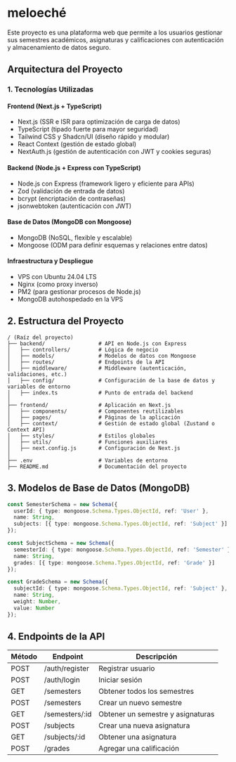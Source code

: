 # meloeché

Este proyecto es una plataforma web que permite a los usuarios gestionar sus semestres académicos, asignaturas y calificaciones con autenticación y almacenamiento de datos seguro.

## **Arquitectura del Proyecto**

### **1. Tecnologías Utilizadas**

#### **Frontend (Next.js + TypeScript)**
- Next.js (SSR e ISR para optimización de carga de datos)
- TypeScript (tipado fuerte para mayor seguridad)
- Tailwind CSS y Shadcn/UI (diseño rápido y modular)
- React Context (gestión de estado global)
- NextAuth.js (gestión de autenticación con JWT y cookies seguras)

#### **Backend (Node.js + Express con TypeScript)**
- Node.js con Express (framework ligero y eficiente para APIs)
- Zod (validación de entrada de datos)
- bcrypt (encriptación de contraseñas)
- jsonwebtoken (autenticación con JWT)

#### **Base de Datos (MongoDB con Mongoose)**
- MongoDB (NoSQL, flexible y escalable)
- Mongoose (ODM para definir esquemas y relaciones entre datos)

#### **Infraestructura y Despliegue**
- VPS con Ubuntu 24.04 LTS
- Nginx (como proxy inverso)
- PM2 (para gestionar procesos de Node.js)
- MongoDB autohospedado en la VPS

## **2. Estructura del Proyecto**

```
/ (Raíz del proyecto)
├── backend/                 # API en Node.js con Express
│   ├── controllers/         # Lógica de negocio
│   ├── models/              # Modelos de datos con Mongoose
│   ├── routes/              # Endpoints de la API
│   ├── middleware/          # Middleware (autenticación, validaciones, etc.)
│   ├── config/              # Configuración de la base de datos y variables de entorno
│   ├── index.ts             # Punto de entrada del backend
│
├── frontend/                # Aplicación en Next.js
│   ├── components/          # Componentes reutilizables
│   ├── pages/               # Páginas de la aplicación
│   ├── context/             # Gestión de estado global (Zustand o Context API)
│   ├── styles/              # Estilos globales
│   ├── utils/               # Funciones auxiliares
│   ├── next.config.js       # Configuración de Next.js
│
├── .env                     # Variables de entorno
├── README.md                # Documentación del proyecto
```

## **3. Modelos de Base de Datos (MongoDB)**

```ts
const SemesterSchema = new Schema({
  userId: { type: mongoose.Schema.Types.ObjectId, ref: 'User' },
  name: String,
  subjects: [{ type: mongoose.Schema.Types.ObjectId, ref: 'Subject' }]
});

const SubjectSchema = new Schema({
  semesterId: { type: mongoose.Schema.Types.ObjectId, ref: 'Semester' },
  name: String,
  grades: [{ type: mongoose.Schema.Types.ObjectId, ref: 'Grade' }]
});

const GradeSchema = new Schema({
  subjectId: { type: mongoose.Schema.Types.ObjectId, ref: 'Subject' },
  name: String,
  weight: Number,
  value: Number
});
```

## **4. Endpoints de la API**

| Método  | Endpoint             | Descripción                       |
|---------|----------------------|-----------------------------------|
| POST    | /auth/register       | Registrar usuario                 |
| POST    | /auth/login          | Iniciar sesión                    |
| GET     | /semesters           | Obtener todos los semestres       |
| POST    | /semesters           | Crear un nuevo semestre           |
| GET     | /semesters/:id       | Obtener un semestre y asignaturas |
| POST    | /subjects            | Crear una nueva asignatura        |
| GET     | /subjects/:id        | Obtener una asignatura            |
| POST    | /grades              | Agregar una calificación          |
